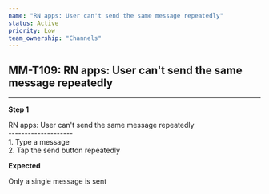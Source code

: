 ```yaml
---
name: "RN apps: User can't send the same message repeatedly"
status: Active
priority: Low
team_ownership: "Channels"
---
```


## MM-T109: RN apps: User can't send the same message repeatedly

---

**Step 1**

RN apps: User can't send the same message repeatedly\
\--------------------\
1\. Type a message\
2\. Tap the send button repeatedly

**Expected**

Only a single message is sent
